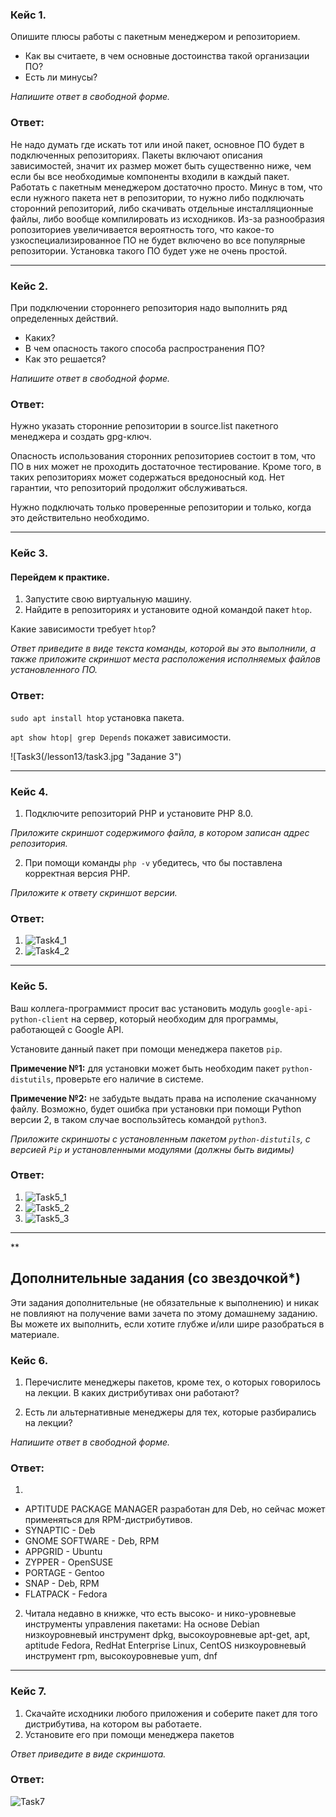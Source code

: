 ### Кейс 1.

Опишите плюсы работы с пакетным менеджером и репозиторием.

* Как вы считаете, в чем основные достоинства такой организации ПО?
* Есть ли минусы?

*Напишите ответ в свободной форме.*

### Ответ:
Не надо думать где искать тот или иной пакет, основное ПО будет в подключенных репозиториях.
Пакеты включают описания зависимостей, значит их размер может быть существенно ниже, чем если бы все необходимые компоненты входили в каждый пакет.
Работать с пакетным менеджером достаточно просто.
Минус в том, что если нужного пакета нет в репозитории, то нужно либо подключать сторонний репозиторий, либо скачивать отдельные инсталляционные файлы, либо вообще компилировать из исходников.
Из-за разнообразия ропозиториев увеличивается вероятность того, что какое-то узкоспециализированное ПО не будет включено во все популярные репозитории. Установка такого ПО будет уже не очень простой. 

---

### Кейс 2.

При подключении стороннего репозитория надо выполнить ряд определенных действий.

* Каких?
* В чем опасность такого способа распространения ПО?
* Как это решается?

*Напишите ответ в свободной форме.*

### Ответ:

Нужно указать сторонние репозитории в source.list пакетного менеджера и создать gpg-ключ.

Опасность использования сторонних репозиториев состоит в том, что ПО в них может не проходить достаточное тестирование.
Кроме того, в таких репозиториях может содержаться вредоносный код. 
Нет гарантии, что репозиторий продолжит обслуживаться.

Нужно подключать только проверенные репозитории и только, когда это действительно необходимо.

---

### Кейс 3.

#### Перейдем к практике.

1. Запустите свою виртуальную машину.
2. Найдите в репозиториях и установите одной командой пакет `htop`.

Какие зависимости требует `htop`?

*Ответ приведите в виде текста команды, которой вы это выполнили, а также приложите скриншот места расположения исполняемых файлов установленного ПО.*

### Ответ:

`sudo apt install htop` установка пакета.

`apt show htop| grep Depends` покажет зависимости.

![Task3(/lesson13/task3.jpg "Задание 3")

---

### Кейс 4.

1. Подключите репозиторий PHP и установите PHP 8.0.

*Приложите скриншот содержимого файла, в котором записан адрес репозитория.*

2. При помощи команды `php -v` убедитесь, что бы поставлена корректная версия PHP.

*Приложите к ответу скриншот версии.*

### Ответ:

1. ![Task4_1](/lesson13/task4_1.jpg "Задание 4")
2. ![Task4_2](/lesson13/task4_2.jpg "Задание 4")
---

### Кейс 5.

Ваш коллега-программист просит вас установить модуль `google-api-python-client` на сервер, который необходим для программы, работающей с Google API.

Установите данный пакет при помощи менеджера пакетов `pip`.

**Примечение №1:** для установки может быть необходим пакет `python-distutils`, проверьте его наличие в системе.

**Примечение №2:** не забудьте выдать права на исполение скачанному файлу. Возможно, будет ошибка при установки при помощи Python версии 2, в таком случае воспользйтесь командой `python3`.

*Приложите скриншоты  с установленным пакетом `python-distutils`, с версией `Pip` и установленными модулями (должны быть видимы)*

### Ответ:
1. ![Task5_1](/lesson13/task5_1.jpg "Задание 5")
2. ![Task5_2](/lesson13/task5_2.jpg "Задание 5")
3. ![Task5_3](/lesson13/task5_3.jpg "Задание 5")

---

**

## Дополнительные задания (со звездочкой*)
Эти задания дополнительные (не обязательные к выполнению) и никак не повлияют на получение вами зачета по этому домашнему заданию. Вы можете их выполнить, если хотите глубже и/или шире разобраться в материале.

### Кейс 6.

1. Перечислите менеджеры пакетов, кроме тех, о которых говорилось на лекции.
В каких дистрибутивах они работают?

2. Есть ли альтернативные менеджеры для тех, которые разбирались на лекции?

*Напишите ответ в свободной форме.*

### Ответ:

1.  
- APTITUDE PACKAGE MANAGER разработан для Deb, но сейчас может применяться для RPM-дистрибутивов.
- SYNAPTIC - Deb
- GNOME SOFTWARE - Deb, RPM
- APPGRID - Ubuntu
- ZYPPER - OpenSUSE
- PORTAGE - Gentoo
- SNAP - Deb, RPM
- FLATPACK - Fedora

2. Читала недавно в книжке, что есть высоко- и нико-уровневые инструменты управления пакетами:
На основе Debian низкоуровневый инструмент dpkg, высокоуровневые apt-get, apt, aptitude
Fedora, RedHat Enterprise Linux, CentOS низкоуровневый инструмент rpm, высокоуровневые yum, dnf

---

### Кейс 7.

1. Скачайте исходники любого приложения и соберите пакет для того дистрибутива, на котором вы работаете.
2. Установите его при помощи менеджера пакетов

*Ответ приведите в виде скриншота.*

### Ответ:
![Task7](/lesson13/task7.jpg "Задание 7")
